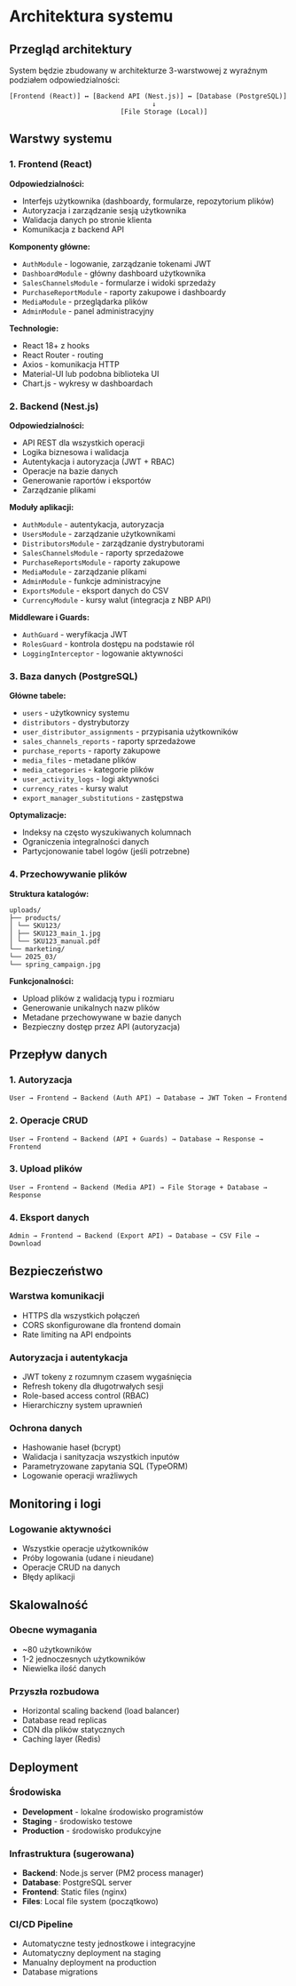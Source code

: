 # Architektura systemu

## Przegląd architektury

System będzie zbudowany w architekturze 3-warstwowej z wyraźnym podziałem odpowiedzialności:

```
[Frontend (React)] ↔ [Backend API (Nest.js)] ↔ [Database (PostgreSQL)]
                                    ↓
                            [File Storage (Local)]
```

## Warstwy systemu

### 1. Frontend (React)

**Odpowiedzialności:**

- Interfejs użytkownika (dashboardy, formularze, repozytorium plików)
- Autoryzacja i zarządzanie sesją użytkownika
- Walidacja danych po stronie klienta
- Komunikacja z backend API

**Komponenty główne:**

- `AuthModule` - logowanie, zarządzanie tokenami JWT
- `DashboardModule` - główny dashboard użytkownika
- `SalesChannelsModule` - formularze i widoki sprzedaży
- `PurchaseReportModule` - raporty zakupowe i dashboardy
- `MediaModule` - przeglądarka plików
- `AdminModule` - panel administracyjny

**Technologie:**

- React 18+ z hooks
- React Router - routing
- Axios - komunikacja HTTP
- Material-UI lub podobna biblioteka UI
- Chart.js - wykresy w dashboardach

### 2. Backend (Nest.js)

**Odpowiedzialności:**

- API REST dla wszystkich operacji
- Logika biznesowa i walidacja
- Autentykacja i autoryzacja (JWT + RBAC)
- Operacje na bazie danych
- Generowanie raportów i eksportów
- Zarządzanie plikami

**Moduły aplikacji:**

- `AuthModule` - autentykacja, autoryzacja
- `UsersModule` - zarządzanie użytkownikami
- `DistributorsModule` - zarządzanie dystrybutorami
- `SalesChannelsModule` - raporty sprzedażowe
- `PurchaseReportsModule` - raporty zakupowe
- `MediaModule` - zarządzanie plikami
- `AdminModule` - funkcje administracyjne
- `ExportsModule` - eksport danych do CSV
- `CurrencyModule` - kursy walut (integracja z NBP API)

**Middleware i Guards:**

- `AuthGuard` - weryfikacja JWT
- `RolesGuard` - kontrola dostępu na podstawie ról
- `LoggingInterceptor` - logowanie aktywności

### 3. Baza danych (PostgreSQL)

**Główne tabele:**

- `users` - użytkownicy systemu
- `distributors` - dystrybutorzy
- `user_distributor_assignments` - przypisania użytkowników
- `sales_channels_reports` - raporty sprzedażowe
- `purchase_reports` - raporty zakupowe
- `media_files` - metadane plików
- `media_categories` - kategorie plików
- `user_activity_logs` - logi aktywności
- `currency_rates` - kursy walut
- `export_manager_substitutions` - zastępstwa

**Optymalizacje:**

- Indeksy na często wyszukiwanych kolumnach
- Ograniczenia integralności danych
- Partycjonowanie tabel logów (jeśli potrzebne)

### 4. Przechowywanie plików

**Struktura katalogów:**

```
uploads/
├── products/
│ └── SKU123/
│ ├── SKU123_main_1.jpg
│ └── SKU123_manual.pdf
└── marketing/
└── 2025_03/
└── spring_campaign.jpg
```

**Funkcjonalności:**

- Upload plików z walidacją typu i rozmiaru
- Generowanie unikalnych nazw plików
- Metadane przechowywane w bazie danych
- Bezpieczny dostęp przez API (autoryzacja)

## Przepływ danych

### 1. Autoryzacja

```
User → Frontend → Backend (Auth API) → Database → JWT Token → Frontend
```

### 2. Operacje CRUD

```
User → Frontend → Backend (API + Guards) → Database → Response → Frontend
```

### 3. Upload plików

```
User → Frontend → Backend (Media API) → File Storage + Database → Response
```

### 4. Eksport danych

```
Admin → Frontend → Backend (Export API) → Database → CSV File → Download
```

## Bezpieczeństwo

### Warstwa komunikacji

- HTTPS dla wszystkich połączeń
- CORS skonfigurowane dla frontend domain
- Rate limiting na API endpoints

### Autoryzacja i autentykacja

- JWT tokeny z rozumnym czasem wygaśnięcia
- Refresh tokeny dla długotrwałych sesji
- Role-based access control (RBAC)
- Hierarchiczny system uprawnień

### Ochrona danych

- Hashowanie haseł (bcrypt)
- Walidacja i sanityzacja wszystkich inputów
- Parametryzowane zapytania SQL (TypeORM)
- Logowanie operacji wrażliwych

## Monitoring i logi

### Logowanie aktywności

- Wszystkie operacje użytkowników
- Próby logowania (udane i nieudane)
- Operacje CRUD na danych
- Błędy aplikacji

## Skalowalność

### Obecne wymagania

- ~80 użytkowników
- 1-2 jednoczesnych użytkowników
- Niewielka ilość danych

### Przyszła rozbudowa

- Horizontal scaling backend (load balancer)
- Database read replicas
- CDN dla plików statycznych
- Caching layer (Redis)

## Deployment

### Środowiska

- **Development** - lokalne środowisko programistów
- **Staging** - środowisko testowe
- **Production** - środowisko produkcyjne

### Infrastruktura (sugerowana)

- **Backend**: Node.js server (PM2 process manager)
- **Database**: PostgreSQL server
- **Frontend**: Static files (nginx)
- **Files**: Local file system (początkowo)

### CI/CD Pipeline

- Automatyczne testy jednostkowe i integracyjne
- Automatyczny deployment na staging
- Manualny deployment na production
- Database migrations
